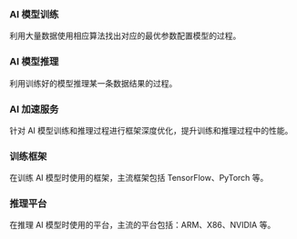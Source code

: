 ### AI 模型训练	
利用大量数据使用相应算法找出对应的最优参数配置模型的过程。

### AI 模型推理	
利用训练好的模型推理某一条数据结果的过程。

### AI 加速服务	
针对 AI 模型训练和推理过程进行框架深度优化，提升训练和推理过程中的性能。

### 训练框架	
在训练 AI 模型时使用的框架，主流框架包括 TensorFlow、PyTorch 等。

### 推理平台	
在推理 AI 模型时使用的平台，主流的平台包括：ARM、X86、NVIDIA 等。

